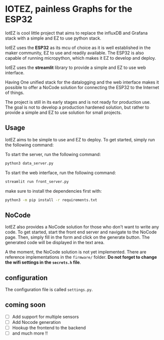 # IOTEZ, painless Graphs for the ESP32

IotEZ is cool little project that aims to replace the influxDB and Grafana stack with a simple and EZ to use python stack.

IotEZ uses the **ESP32** as its mcu of choice as it is well established in the maker community, EZ to use and readily available. The ESP32 is also capable of running micropython, which makes it EZ to develop and deploy. 

IotEZ uses the **streamlit** library to provide a simple and EZ to use web interface.

Having One unified stack for the datalogging and the web interface makes it possible to offer a NoCode solution for connecting the ESP32 to the Internet of things.

The project is still in its early stages and is not ready for production use. The goal is not to develop a production hardened solution, but rather to provide a simple and EZ to use solution for small projects.

## Usage

IotEZ aims to be simple to use and EZ to deploy. To get started, simply run the following command:

To start the server, run the following command:

```bash
python3 data_server.py
```

To start the web interface, run the following command:

```bash
streamlit run front_server.py
```

<!-- in bold -->

make sure to install the dependencies first with:

```bash
python3 -m pip install -r requirements.txt
```

## NoCode

IotEZ also provides a NoCode solution for those who don't want to write any code. To get started, start the front end server and navigate to the NoCode page. Then, simply fill in the form and click on the generate button. The generated code will be displayed in the text area. 

A the moment, the NoCode solution is not yet implemented. There are reference implementations in the `firmware/` folder. **Do not forget to change the wifi settings in the `secrets.h` file**.

## configuration

The configuration file is called `settings.py`. 

## coming soon

-  [ ] Add support for multiple sensors
-  [ ] Add Nocode generation
-  [ ] Hookup the frontend to the backend
-  [ ] and much more !!
